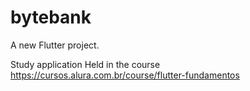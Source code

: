 # bytebank

A new Flutter project.

Study application
Held in the course https://cursos.alura.com.br/course/flutter-fundamentos
